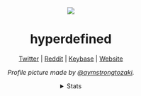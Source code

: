 <div align="center">
<img src="https://legoshi.hyper.lol/img/banner.jpg"/>
<h1>hyperdefined</h1>

<a href="https://twitter.com/hyperdefined/">Twitter</a> | <a href="https://reddit.com/user/hyperdefined">Reddit</a> | <a href="https://keybase.io/deactivated">Keybase</a> | <a href="https://hyper.lol">Website</a>

_Profile picture made by [@aymstrongtozaki](https://twitter.com/aymstrongtozaki)._
  
<details>
  <summary>Stats</summary><br>
  
  ![](https://komarev.com/ghpvc/?username=hyperdefined&color=blue)
  
  ![hyperdefineds's github stats](https://github-readme-stats.vercel.app/api?username=hyperdefined&count_private=true&show_icons=true&theme=tokyonight&disable_animations=true&include_all_commits=true)

<!--START_SECTION:waka-->

```text
From: 01 October 2022 - To: 08 October 2022

Java       2 hrs 51 mins   ⣿⣿⣿⣿⣿⣿⣿⣿⣿⣿⣿⣿⣿⣿⣿⣿⣿⣿⣿⣿⣿⣿⣿⣿⣤   97.63 %
XML        4 mins          ⣦⣀⣀⣀⣀⣀⣀⣀⣀⣀⣀⣀⣀⣀⣀⣀⣀⣀⣀⣀⣀⣀⣀⣀⣀   02.33 %
Markdown   0 secs          ⣀⣀⣀⣀⣀⣀⣀⣀⣀⣀⣀⣀⣀⣀⣀⣀⣀⣀⣀⣀⣀⣀⣀⣀⣀   00.05 %
```

<!--END_SECTION:waka-->
</details>
</div>

